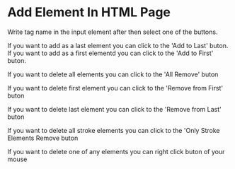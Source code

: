# Add Element In HTML Page
Write tag name in the input element after then select one of the buttons.   

 If you want to add as a last element you can click to the 'Add to Last' buton. 
 If you want to add as a first elementd you can click to the 'Add to First' buton.
            
If you want to delete all elements you can click to the 'All Remove' buton
            
If you want to delete first element you can click to the 'Remove from First' buton
            
If you want to delete last element you can click to the 'Remove from Last' buton

If you want to delete all stroke elements you can click to the 'Only Stroke Elements Remove buton

If you want to delete one of any elements you can right click buton of your mouse
